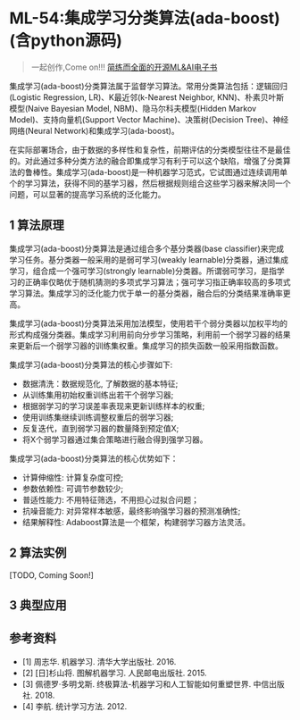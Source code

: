# ML-54:集成学习分类算法(ada-boost)(含python源码)

> 一起创作,Come on!!! [简练而全面的开源ML&AI电子书](https://github.com/media-tm/MTOpenML)

集成学习(ada-boost)分类算法属于监督学习算法。常用分类算法包括：逻辑回归(Logistic Regression, LR)、K最近邻(k-Nearest Neighbor, KNN)、朴素贝叶斯模型(Naive Bayesian Model, NBM)、隐马尔科夫模型(Hidden Markov Model)、支持向量机(Support Vector Machine)、决策树(Decision Tree)、神经网络(Neural Network)和集成学习(ada-boost)。

在实际部署场合，由于数据的多样性和复杂性，前期评估的分类模型往往不是最佳的。对此通过多种分类方法的融合即集成学习有利于可以这个缺陷，增强了分类算法的鲁棒性。集成学习(ada-boost)是一种机器学习范式，它试图通过连续调用单个的学习算法，获得不同的基学习器，然后根据规则组合这些学习器来解决同一个问题，可以显著的提高学习系统的泛化能力。

## 1 算法原理

集成学习(ada-boost)分类算法是通过组合多个基分类器(base classifier)来完成学习任务。基分类器一般采用的是弱可学习(weakly learnable)分类器，通过集成学习，组合成一个强可学习(strongly learnable)分类器。所谓弱可学习，是指学习的正确率仅略优于随机猜测的多项式学习算法；强可学习指正确率较高的多项式学习算法。集成学习的泛化能力优于单一的基分类器，融合后的分类结果准确率更高。

集成学习(ada-boost)分类算法采用加法模型，使用若干个弱分类器以加权平均的形式构成强分类器。集成学习利用前向分步学习策略，利用前一个弱学习器的结果来更新后一个弱学习器的训练集权重。集成学习的损失函数一般采用指数函数。

集成学习(ada-boost)分类算法的核心步骤如下:

- 数据清洗：数据规范化, 了解数据的基本特征;
- 从训练集用初始权重训练出若干个弱学习器;
- 根据弱学习的学习误差率表现来更新训练样本的权重;
- 使用训练集继续训练调整权重后的弱学习器;
- 反复迭代，直到弱学习器的数量降到预定值X;
- 将X个弱学习器通过集合策略进行融合得到强学习器。

集成学习(ada-boost)分类算法的核心优势如下：

- 计算伸缩性: 计算复杂度可控;
- 参数依赖性: 可调节参数较少;
- 普适性能力: 不用特征筛选，不用担心过拟合问题；
- 抗噪音能力: 对异常样本敏感，最终影响强学习器的预测准确性;
- 结果解释性: Adaboost算法是一个框架，构建弱学习器方法灵活。

## 2 算法实例

[TODO, Coming Soon!]

## 3 典型应用

## 参考资料

- [1] 周志华. 机器学习. 清华大学出版社. 2016.
- [2] [日]杉山将. 图解机器学习. 人民邮电出版社. 2015.
- [3] 佩德罗·多明戈斯. 终极算法-机器学习和人工智能如何重塑世界. 中信出版社. 2018.
- [4] 李航. 统计学习方法. 2012.